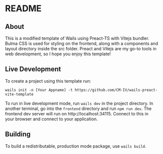 # README

## About

This is a modified template of Wails using Preact-TS with Vitejs bundler.  Bulma CSS is used for styling on the frontend, along with a components and layout directory inside the src folder.  Preact and Vitejs are my go-to tools in web development, so I hope you enjoy this template!

## Live Development

To create a project using this template run: 
```
wails init -n [Your Appname] -t https://github.com/CM-IV/wails-preact-vite-template
```

To run in live development mode, run `wails dev` in the project directory. In another terminal, go into the `frontend`
directory and run `npm run dev`. The frontend dev server will run on http://localhost:34115. Connect to this in your
browser and connect to your application.

## Building

To build a redistributable, production mode package, use `wails build`.
